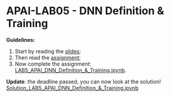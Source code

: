 # APAI-LAB05 - DNN Definition & Training

**Guidelines:**

1. Start by reading the [slides](./Slides.pdf);
2. Then read the [assignment](./Assignment.pdf);
3. Now complete the assignment: [LAB5_APAI_DNN_Definition_&_Training.ipynb](LAB5_APAI_DNN_Definition_&_Training.ipynb).

**Update**: the deadline passed, you can now look at the solution! [Solution_LAB5_APAI_DNN_Definition_&_Training.ipynb](Solution_LAB5_APAI_DNN_Definition_&_Training.ipynb)
